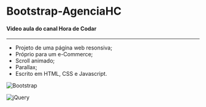 # Bootstrap-AgenciaHC
#### Video aula do canal Hora de Codar
---
* Projeto de uma página web resonsiva;
* Próprio para um e-Commerce;
* Scroll animado;
* Parallax;
* Escrito em HTML, CSS e Javascript.
  
![Bootstrap](https://img.shields.io/badge/bootstrap-%238511FA.svg?style=for-the-badge&logo=bootstrap&logoColor=white)

![jQuery](https://img.shields.io/badge/jquery-%230769AD.svg?style=for-the-badge&logo=jquery&logoColor=white)
